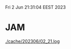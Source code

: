 Fri  2 Jun 21:31:04 EEST 2023
# JAM
<a href='./cache/202306/02_21.log'>./cache/202306/02_21.log</a>
